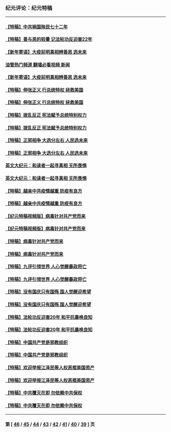 ### 纪元评论：纪元特稿
---
#### [【特稿】中共祸国殃民七十二年](../../pages/nsc424/n13272607.md?01050330) 
#### [【特稿】善与恶的较量 记法轮功反迫害22年](../../pages/nsc424/n13086597.md?01050330) 
#### [【新年寄语】大疫前明真相辨善恶 选未来](../../pages/nsc424/n12660855.md?01050330) 
#### [油管热门频道 翻墙必看视频 新闻](ok?01050330)
#### [【新年寄语】大疫前明真相辨善恶 选未来](../../pages/nsc424/n12660855.md?01050330) 
#### [【特稿】伸张正义 行总统特权 拯救美国](../../pages/nsc424/n12616806.md?01050330) 
#### [【特稿】伸张正义 行总统特权 拯救美国](../../pages/nsc424/n12616806.md?01050330) 
#### [【特稿】拨乱反正 宪法赋予总统特别权力](../../pages/nsc424/n12598306.md?01050330) 
#### [【特稿】拨乱反正 宪法赋予总统特别权力](../../pages/nsc424/n12598306.md?01050330) 
#### [【特稿】正邪相争 大选分左右 人民选未来](../../pages/nsc424/n12545208.md?01050330) 
#### [【特稿】正邪相争 大选分左右 人民选未来](../../pages/nsc424/n12545208.md?01050330) 
#### [英文大纪元：和读者一起寻真相 无所畏惧](../../pages/nsc424/n12542027.md?01050330) 
#### [英文大纪元：和读者一起寻真相 无所畏惧](../../pages/nsc424/n12542027.md?01050330) 
#### [【特稿】越亲中共疫情越重 防疫有良方](../../pages/nsc424/n12042989.md?01050330) 
#### [【特稿】越亲中共疫情越重 防疫有良方](../../pages/nsc424/n12042989.md?01050330) 
#### [【纪元特稿视频版】病毒针对共产党而来](../../pages/nsc424/n11977328.md?01050330) 
#### [【纪元特稿视频版】病毒针对共产党而来](../../pages/nsc424/n11977328.md?01050330) 
#### [【特稿】病毒针对共产党而来](../../pages/nsc424/n11928818.md?01050330) 
#### [【特稿】病毒针对共产党而来](../../pages/nsc424/n11928818.md?01050330) 
#### [【特稿】九评引领世界 人心觉醒暴政将亡](../../pages/nsc424/n11660496.md?01050330) 
#### [【特稿】九评引领世界 人心觉醒暴政将亡](../../pages/nsc424/n11660496.md?01050330) 
#### [【特稿】没有国庆只有国殇 国人觉醒迎希望](../../pages/nsc424/n11549354.md?01050330) 
#### [【特稿】没有国庆只有国殇 国人觉醒迎希望](../../pages/nsc424/n11549354.md?01050330) 
#### [【特稿】法轮功反迫害20年 和平抗暴唤良知](../../pages/nsc424/n11389135.md?01050330) 
#### [【特稿】法轮功反迫害20年 和平抗暴唤良知](../../pages/nsc424/n11389135.md?01050330) 
#### [【特稿】中国共产党是邪教组织](../../pages/nsc424/n11355551.md?01050330) 
#### [【特稿】中国共产党是邪教组织](../../pages/nsc424/n11355551.md?01050330) 
#### [【特稿】欢迎举报江泽民等人权恶棍美国资产](../../pages/nsc424/n11303040.md?01050330) 
#### [【特稿】欢迎举报江泽民等人权恶棍美国资产](../../pages/nsc424/n11303040.md?01050330) 
#### [【特稿】中共覆灭在即 勿依赖中共保权](../../pages/nsc424/n11278510.md?01050330) 
#### [【特稿】中共覆灭在即 勿依赖中共保权](../../pages/nsc424/n11278510.md?01050330) 

---
#### 第 [ [46](./46.md?01050330) / [45](./45.md?01050330) / [44](./44.md?01050330) / [43](./43.md?01050330) / [42](./42.md?01050330) / [41](./41.md?01050330) / [40](./40.md?01050330) / [39](./39.md?01050330) ] 页
